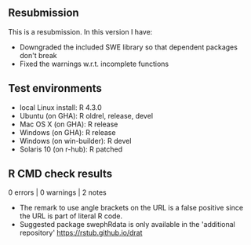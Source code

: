 ## Resubmission
This is a resubmission. In this version I have:

* Downgraded the included SWE library so that dependent packages don't break
* Fixed the warnings w.r.t. incomplete functions

## Test environments

* local Linux install: R 4.3.0
* Ubuntu (on GHA): R oldrel, release, devel
* Mac OS X (on GHA): R release
* Windows (on GHA): R release
* Windows (on win-builder): R devel
* Solaris 10 (on r-hub): R patched

## R CMD check results

0 errors | 0 warnings | 2 notes

* The remark to use angle brackets on the URL is a false positive since the
  URL is part of literal R code.
* Suggested package swephRdata is only available in the 'additional repository'
  https://rstub.github.io/drat
